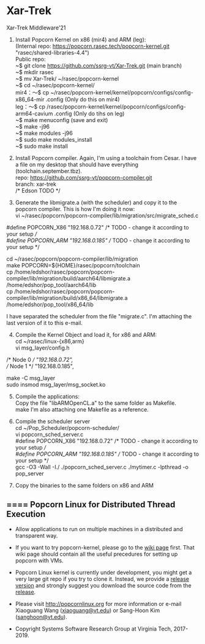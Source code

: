 # Xar-Trek
Xar-Trek Middleware'21

1) Install Popcorn Kernel on x86 (mir4) and ARM (leg):   
(Internal repo: https://popcorn.rasec.tech/popcorn-kernel.git "rasec/shared-libraries-4.4")  
Public repo:  
~$ git clone https://github.com/ssrg-vt/Xar-Trek.git (main branch)  
~$ mkdir rasec  
~$ mv Xar-Trek/ ~/rasec/popcorn-kernel  
~$ cd ~/rasec/popcorn-kernel/  
mir4：～$ cp ~/rasec/popcorn-kernel/kernel/popcorn/configs/config-x86_64-mir .config (Only do this on mir4)  
leg：～$ cp /rasec/popcorn-kernel/kernel/popcorn/configs/config-arm64-cavium .config (Only do tihs on leg)  
~$ make menuconfig (save and exit)  
~$ make -j96  
~$ make modules -j96  
~$ sudo make modules_install  
~$ sudo make install    

2) Install Popcorn compiler. Again, I'm using a toolchain from Cesar. I have a file on my desktop that should have everything (toolchain.september.tbz).  
repo: https://github.com/ssrg-vt/popcorn-compiler.git  
branch: xar-trek  
/* Edson TODO */  

3) Generate the libmigrate.a (with the scheduler) and copy it to the popcorn compiler. This is how I'm doing it now:  
vi ~/rasec/popcorn/popcorn-compiler/lib/migration/src/migrate_sched.c  

#define POPCORN_X86 "192.168.0.72" /* TODO - change it according to your setup */  
#define POPCORN_ARM "192.168.0.185" /* TODO - change it according to your setup */  

cd ~/rasec/popcorn/popcorn-compiler/lib/migration  
make POPCORN=${HOME}/rasec/popcorn/toolchain  
cp /home/edshor/rasec/popcorn/popcorn-compiler/lib/migration/build/aarch64/libmigrate.a /home/edshor/pop_tool/aarch64/lib  
cp /home/edshor/rasec/popcorn/popcorn-compiler/lib/migration/build/x86_64/libmigrate.a /home/edshor/pop_tool/x86_64/lib  

I have separated the scheduler from the file "migrate.c". I'm attaching the last version of it to this e-mail.  

4) Compile the Kernel Object and load it, for x86 and ARM:  
cd ~/rasec/linux-{x86,arm}  
vi msg_layer/config.h  

/* Node 0 */ "192.168.0.72",  
/* Node 1 */ "192.168.0.185",  

make -C  msg_layer  
sudo insmod msg_layer/msg_socket.ko  

5) Compile the applications:  
Copy the file "libARMOpenCL.a"  to the same folder as Makefile.  
make 
I'm also attaching one Makefile as a reference.  

6) Compile the scheduler server  
cd ~/Pop_Scheduler/popcorn-scheduler/  
vi popcorn_sched_server.c  
#define POPCORN_X86 "192.168.0.72" /* TODO - change it according to your setup */  
#define POPCORN_ARM "192.168.0.185" /* TODO - change it according to your setup */  
gcc -O3 -Wall -I./ ./popcorn_sched_server.c ./mytimer.c -lpthread -o pop_server  

7) Copy the binaries to the same folders on x86 and ARM  


====
Popcorn Linux for Distributed Thread Execution
----------------------------------------------

* Allow applications to run on multiple machines in a distributed and transparent way.

* If you want to try popcorn-kernel, please go to the [wiki page](https://github.com/ssrg-vt/popcorn-kernel/wiki) first. That wiki page should contain all the useful precedures for setting up popcorn with VMs.

* Popcorn Linux kernel is currently under development, you might get a very large git repo if you try to clone it. Instead, we provide a [release version](https://github.com/ssrg-vt/popcorn-kernel/releases/tag/linux-4.4.137) and strongly suggest you download the source code from the [release](https://github.com/ssrg-vt/popcorn-kernel/releases/tag/linux-4.4.137).

* Please visit http://popcornlinux.org for more information or e-mail Xiaoguang Wang (xiaoguang@vt.edu) or Sang-Hoon Kim (sanghoon@vt.edu).

* Copyright Systems Software Research Group at Virginia Tech, 2017-2019.
